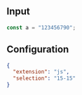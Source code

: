 
## Input
```javascript input
const a = "123456790";
```

## Configuration
```json configuration
{
  "extension": "js",
  "selection": "15-15"
}
```
